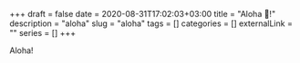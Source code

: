 +++ 
draft = false
date = 2020-08-31T17:02:03+03:00
title = "Aloha 🤙!"
description = "aloha"
slug = "aloha" 
tags = []
categories = []
externalLink = ""
series = []
+++

Aloha!